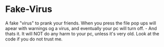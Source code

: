 # Fake-Virus
A fake "virus" to prank your friends. When you press the file pop ups will apear with warnings og a virus, and eventually your pc will turn off. - And thats it. It will NOT do any harm to your pc, unless it's very old. Look at the code if you do not trust me.
